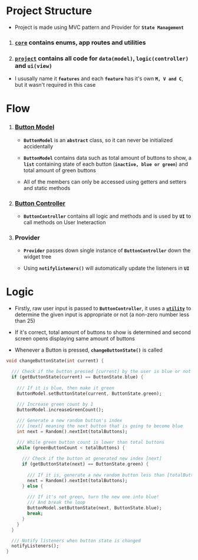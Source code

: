 # Project Structure
- Project is made using MVC pattern and Provider for **`State Management`**

1. ### [**`core`**](https://github.com/DetainedDeveloper/Something-To-Do-With-Buttons/tree/master/pitc_test/lib/core) contains enums, app routes and utilities

2. ### [**`project`**](https://github.com/DetainedDeveloper/Something-To-Do-With-Buttons/tree/master/pitc_test/lib/project) contains all code for **`data(model)`**, **`logic(controller)`** and **`ui(view)`**
  - I ususally name it **`features`** and each **`feature`** has it's own **`M, V and C`**, but it wasn't required in this case

# Flow

1. ### [Button Model](https://github.com/DetainedDeveloper/Something-To-Do-With-Buttons/blob/master/pitc_test/lib/project/model/button_model.dart)

    - **`ButtonModel`** is an **`abstract`** class, so it can never be initialized accidentally
    
    - **`ButtonModel`** contains data such as total amount of buttons to show, a **`list`** containing state of each button (**`inactive, blue or green`**) and total amount of green buttons
    
    - All of the members can only be accessed using getters and setters and static methods

2. ### [Button Controller](https://github.com/DetainedDeveloper/Something-To-Do-With-Buttons/blob/master/pitc_test/lib/project/controller/button_controller.dart)

    - **`ButtonController`** contains all logic and methods and is used by **`UI`** to call methods on User Ineteraction

3. ### Provider

    - **`Provider`** passes down single instance of **`ButtonController`** down the widget tree
    
    - Using **`notifylisteners()`** will automatically update the listeners in **`UI`**

# Logic

- Firstly, raw user input is passed to **`ButtonController`**, it uses a [**`utility`**](https://github.com/DetainedDeveloper/Something-To-Do-With-Buttons/blob/master/pitc_test/lib/core/utils.dart) to determine the given input is appropriate or not (a non-zero number less than 25)

- If it's correct, total amount of buttons to show is determined and second screen opens displaying same amount of buttons

- Whenever a Button is pressed, **`changeButtonState()`** is called

```dart
void changeButtonState(int current) {

  /// Check if the button pressed [current] by the user is blue or not
  if (getButtonState(current) == ButtonState.blue) {
      
    /// If it is blue, then make it green
    ButtonModel.setButtonState(current, ButtonState.green);
      
    /// Increase green count by 1
    ButtonModel.increaseGreenCount();

    /// Generate a new random button's index
    /// [next] meaning the next button that is going to become blue
    int next = Random().nextInt(totalButtons);

    /// While green button count is lower than total buttons
    while (greenButtonCount < totalButtons) {
        
      /// Check if the button at generated new index [next]
      if (getButtonState(next) == ButtonState.green) {
          
        /// If it is, generate a new random button less than [totalButtons]
        next = Random().nextInt(totalButtons);
      } else {
          
        /// If it's not green, turn the new one into blue!
        /// And break the loop
        ButtonModel.setButtonState(next, ButtonState.blue);
        break;
      }
    }
  }

  /// Notify listeners when button state is changed
  notifyListeners();
}
```
